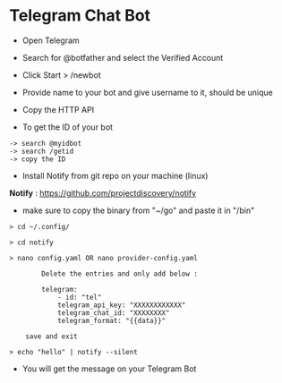 # Telegram Chat Bot

- Open Telegram
- Search for @botfather and select the Verified Account
- Click Start > /newbot

- Provide name to your bot and give username to it, should be unique
- Copy the HTTP API

- To get the ID of your bot
```
-> search @myidbot 
-> search /getid
-> copy the ID  
```

- Install Notify from git repo on your machine (linux)

**Notify** : https://github.com/projectdiscovery/notify

- make sure to copy the binary from "~/go" and paste it in "/bin"

```
> cd ~/.config/

> cd notify 

> nano config.yaml OR nano provider-config.yaml

		Delete the entries and only add below :

		telegram:
  			- id: "tel"
    		telegram_api_key: "XXXXXXXXXXXX"
    		telegram_chat_id: "XXXXXXXX"
    		telegram_format: "{{data}}"

    save and exit

> echo "hello" | notify --silent

```

- You will get the message on your Telegram Bot
